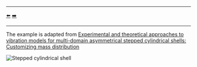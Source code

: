 ***
[⬅️](../070/README.md "Previous example")
[➡️](../072/README.md "Next example")
***

The  example is adapted from [Experimental and theoretical approaches to vibration models for multi-domain asymmetrical stepped cylindrical shells: Customizing mass distribution](http://dx.doi.org/10.1177/10775463251345006)

![Stepped cylindrical shell](exp1_edu.png)


